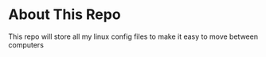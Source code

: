 # About This Repo
This repo will store all my linux config files to make it easy to move between computers
